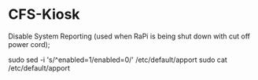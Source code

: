# CFS-Kiosk

Disable System Reporting (used when RaPi is being shut down with cut off power cord);

sudo sed -i 's/^enabled=1/enabled=0/' /etc/default/apport
sudo cat /etc/default/apport
